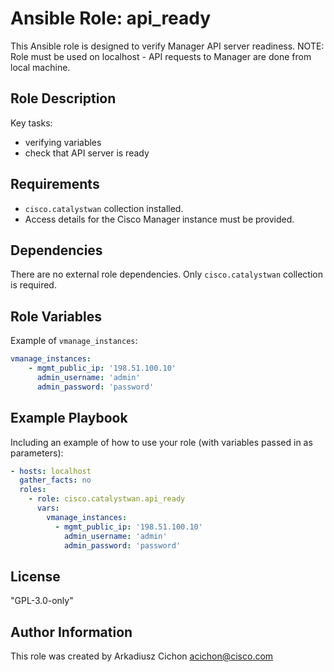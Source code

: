 # Ansible Role: api_ready

This Ansible role is designed to verify Manager API server readiness.
NOTE: Role must be used on localhost - API requests to Manager are done from local machine.

## Role Description

Key tasks:

- verifying variables
- check that API server is ready

## Requirements

- `cisco.catalystwan` collection installed.
- Access details for the Cisco Manager instance must be provided.

## Dependencies

There are no external role dependencies. Only `cisco.catalystwan` collection is required.

## Role Variables

Example of `vmanage_instances`:

```yaml
vmanage_instances:
    - mgmt_public_ip: '198.51.100.10'
      admin_username: 'admin'
      admin_password: 'password'
```

## Example Playbook

Including an example of how to use your role (with variables passed in as parameters):

```yaml
- hosts: localhost
  gather_facts: no
  roles:
    - role: cisco.catalystwan.api_ready
      vars:
        vmanage_instances:
          - mgmt_public_ip: '198.51.100.10'
            admin_username: 'admin'
            admin_password: 'password'
```

## License

"GPL-3.0-only"

## Author Information

This role was created by Arkadiusz Cichon <acichon@cisco.com>
